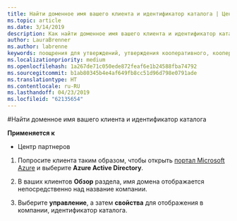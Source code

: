 ```yaml
---
title: Найти доменное имя вашего клиента и идентификатор каталога | Центр партнеров
ms.topic: article
ms.date: 3/14/2019
description: Как найти доменное имя вашего клиента и идентификатор каталога при отправке заявки
author: LauraBrenner
ms.author: labrenne
keywords: поощрения для утверждений, утверждения кооперативного, кооперативного средств, OSA, независимых поставщиков программного обеспечения, ассоциации доход, доменное имя, идентификатор каталога
ms.localizationpriority: medium
ms.openlocfilehash: 1a267de71c050ede872feaf6e1b24588fba74792
ms.sourcegitcommit: b1ab80345b4e4af649fb8cc51d96d798e0791ade
ms.translationtype: HT
ms.contentlocale: ru-RU
ms.lasthandoff: 04/23/2019
ms.locfileid: "62135654"
---
```

#<a name="find-your-customers-domain-name-and-directory-id"></a>Найти доменное имя вашего клиента и идентификатор каталога

**Применяется к**

-  Центр партнеров

1.  Попросите клиента таким образом, чтобы открыть [портал Microsoft Azure](https://ms.portal.azure.com/#home) и выберите **Azure Active Directory**. 

2.  В ваших клиентов **Обзор** раздела, имя домена отображается непосредственно над название компании.  

3.  Выберите **управление**, а затем **свойства** для отображения в компании, идентификатор каталога.
